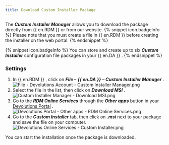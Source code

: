 ```yaml
---
title: Download Custom Installer Package
---
```

The ***Custom Installer Manager*** allows you to download the package directly from {{ en.RDM }} or from our website. 
{% snippet icon.badgeInfo %} 
Please note that you must create a file in {{ en.RDM }} before creating the installer on the web portal. 
{% endsnippet %}
 
{% snippet icon.badgeInfo %} 
You can store and create up to six ***Custom Installer*** configuration file packages in your {{ en.DA }} . 
{% endsnippet %}
 
### Settings 

1. In {{ en.RDM }} , click on ***File –*** ***{{ en.DA }}*** ***– Custom Installer Manager*** .
![File - Devolutions Account - Custom Installer Manager.png](/img/en/cloud/clip0009.png)
1. Select the file in the list, then click on ***Download MSI*** .  
![Custom Installer Manager - Download MSI.png](/img/en/cloud/cloud2000.png)  
1. Go to the ***RDM Online Services*** through the ***Other apps*** button in your [Devolutions Portal](https://portal.devolutions.com/) .  
![Devolutions Portal - Other apps - RDM Online Services.png](/img/en/cloud/Cloud2001.png)  
1. Go to the ***Custom Installer*** tab, then click on ***.msi*** next to your package and save the file on your computer.  
![Devolutions Online Services - Custom Installer.png](/img/en/cloud/clip0021.png)  

You can start the installation once the package is downloaded. 

